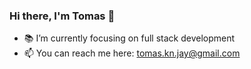 ### Hi there, I'm Tomas 👋

- 📚 I’m currently focusing on full stack development
- 📫 You can reach me here: tomas.kn.jay@gmail.com
